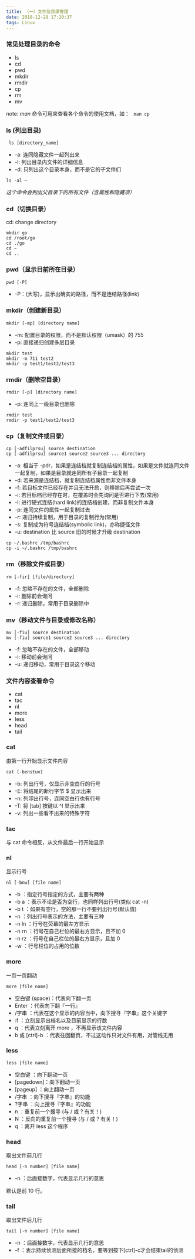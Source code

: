 ```yaml
---
title: （一）文件及目录管理
date: 2018-12-28 17:20:37
tags: Linux
---
```


### 常见处理目录的命令
- ls
- cd
- pwd
- mkdir
- rmdir
- cp
- rm
- mv

note: *man* 命令可用来查看各个命令的使用文档，如：
` man cp`

### ls (列出目录)
` ls [directory_name]`

- -a: 连同隐藏文件一起列出来
- -l: 列出目录内文件的详细信息
- -d: 只列出这个目录本身，而不是它的子文件们

` ls -al ~ `

*这个命令会列出父目录下的所有文件（含属性和隐藏项）*

### cd（切换目录）
cd: change directory

```
mkdir go
cd /root/go
cd ./go
cd ~
cd ..
```
### pwd（显示目前所在目录）

`pwd [-P]`

- -P：(大写)，显示出确实的路径，而不是连结路径(link)

### mkdir（创建新目录）

`mkdir [-mp] [directory name]`

- -m: 配置目录的权限，而不是默认权限（umask）的 755
- -p: 直接递归创建多层目录

```
mkdir test
mkdir -m 711 test2
mkdir -p test1/test2/test3
```

### rmdir（删除空目录）

`rmdir [-p] [directory name]`

- -p: 连同上一级目录也删除

```
rmdir test
rmdir -p test1/test2/test3
```

### cp（复制文件或目录）

```
cp [-adfilprsu] source destination
cp [-adfilprsu] source1 source2 source3 ... directory
```

- -a: 相当于 -pdr，如果是连结档就复制连结档的属性，如果是文件就连同文件一起复制，如果是目录就连同所有子目录一起复制
- -d: 若来源是连结档，就复制连结档属性而非文件本身
- -f: 若目标文件已经存在并且无法开启，则移除后再尝试一次
- -i: 若目标档已经存在时，在覆盖时会先询问是否进行下去(常用)
- -l: 进行硬式连结(hard link)的连结档创建，而非复制文件本身
- -p: 连同文件的属性一起复制过去
- -r: 递归持续复制，用于目录的复制行为(常用)
- -s: 复制成为符号连结档(symbolic link)，亦称捷径文件
- -u: destination 比 source 旧的时候才升级 destination

```
cp ~/.bashrc /tmp/bashrc
cp -i ~/.bashrc /tmp/bashrc
```
### rm（移除文件或目录）

`rm [-fir] [file/directory]`

- -f: 忽略不存在的文件，全部删除
- -i: 删除前会询问
- -r: 递归删除，常用于目录删除中

### mv（移动文件与目录或修改名称）

```
mv [-fiu] source destination
mv [-fiu] source1 source2 source3 ... directory
```
- -f: 忽略不存在的文件，全部移动
- -i: 移动前会询问
- -u: 递归移动，常用于目录这个移动

### 文件内容查看命令

- cat
- tac
- nl
- more
- less
- head
- tail

### cat
由第一行开始显示文件内容

`cat [-benstuv]`

- -b: 列出行号，仅显示非空白行的行号
- -E: 将结尾的断行字节 $ 显示出来
- -n: 列印出行号，连同空白行也有行号
- -T: 将 [tab] 按键以 ^I 显示出来
- -v: 列出一些看不出来的特殊字符

### tac
与 cat 命令相反，从文件最后一行开始显示

### nl
显示行号

`nl [-bnw] [file name]`

- -b ：指定行号指定的方式，主要有两种
- -b a ：表示不论是否为空行，也同样列出行号(类似 cat -n)
- -b t ：如果有空行，空的那一行不要列出行号(默认值)
- -n ：列出行号表示的方法，主要有三种
- -n ln ：行号在荧幕的最左方显示
- -n rn ：行号在自己栏位的最右方显示，且不加 0
- -n rz ：行号在自己栏位的最右方显示，且加 0
- -w ：行号栏位的占用的位数

### more
一页一页翻动

`more [file name]`

- 空白键 (space)：代表向下翻一页
- Enter         ：代表向下翻『一行』
- /字串         ：代表在这个显示的内容当中，向下搜寻『字串』这个关键字
- :f            ：立刻显示出档名以及目前显示的行数
- q             ：代表立刻离开 more ，不再显示该文件内容
- b 或 [ctrl]-b ：代表往回翻页，不过这动作只对文件有用，对管线无用

### less

`less [file name]`

- 空白键    ：向下翻动一页
- [pagedown]：向下翻动一页
- [pageup]  ：向上翻动一页
- /字串     ：向下搜寻『字串』的功能
- ?字串     ：向上搜寻『字串』的功能
- n         ：重复前一个搜寻 (与 / 或 ? 有关！)
- N         ：反向的重复前一个搜寻 (与 / 或 ? 有关！)
- q         ：离开 less 这个程序

### head
取出文件前几行

`head [-n number] [file name]`

- -n ：后面接数字，代表显示几行的意思

默认是前 10 行。

### tail
取出文件后几行

`tail [-n number] [file name]`

- -n ：后面接数字，代表显示几行的意思
- -f ：表示持续侦测后面所接的档名，要等到按下[ctrl]-c才会结束tail的侦测
